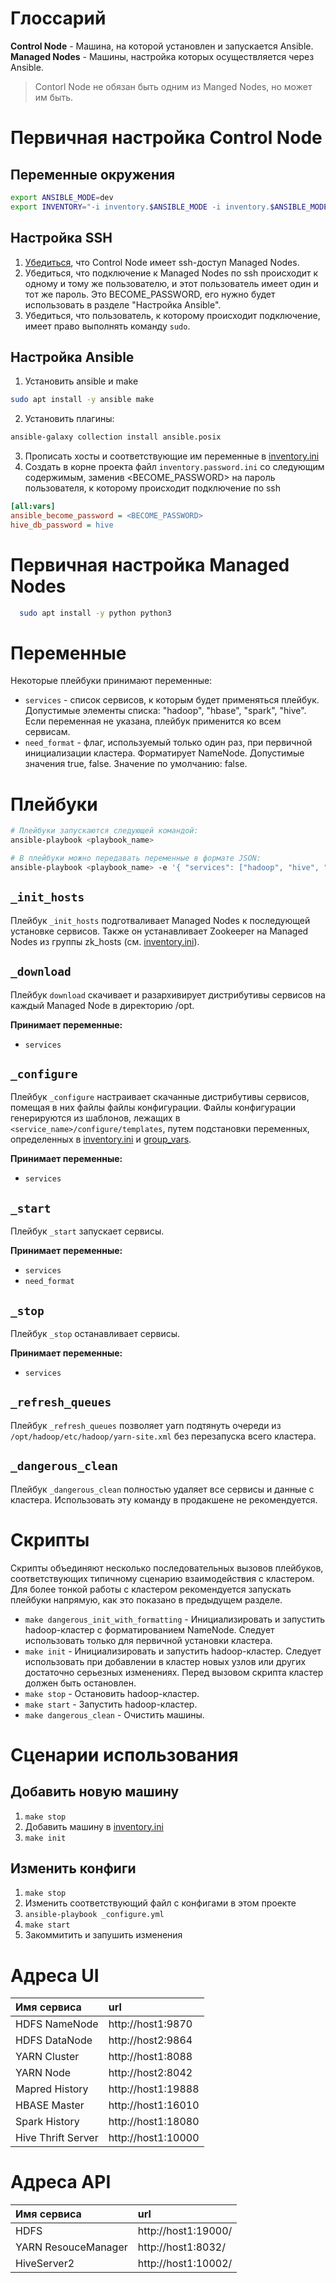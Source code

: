 # Глоссарий

**Control Node** - Машина, на которой установлен и запускается Ansible.  
**Managed Nodes** - Машины, настройка которых осуществляется через Ansible.

> Contorl Node не обязан быть одним из Manged Nodes, но может им быть.

# Первичная настройка Control Node

## Переменные окружения

```bash
export ANSIBLE_MODE=dev
export INVENTORY="-i inventory.$ANSIBLE_MODE -i inventory.$ANSIBLE_MODE.password"
```

## Настройка SSH

1. [Убедиться](/doc/ubuntu_ssh.md), что Control Node имеет ssh-доступ Managed Nodes.
2. Убедиться, что подключение к Managed Nodes по ssh происходит к одному и тому же пользователю, и этот пользователь имеет один и тот же пароль. Это BECOME_PASSWORD, его нужно будет использовать в разделе "Настройка Ansible".
3. Убедиться, что пользователь, к которому происходит подключение, имеет право выполнять команду `sudo`.

## Настройка Ansible

1. Установить ansible и make

```bash
sudo apt install -y ansible make
```

2. Установить плагины:

```bash
ansible-galaxy collection install ansible.posix
```

3. Прописать хосты и соответствующие им переменные в [inventory.ini](./inventory.ini)
4. Создать в корне проекта файл `inventory.password.ini` со следующим содержимым, заменив <BECOME_PASSWORD> на пароль пользователя, к которому происходит подключение по ssh

```ini
[all:vars]
ansible_become_password = <BECOME_PASSWORD>
hive_db_password = hive
```

# Первичная настройка Managed Nodes

```bash
  sudo apt install -y python python3
```

# Переменные

Некоторые плейбуки принимают переменные:

- `services` - список сервисов, к которым будет применяться плейбук. Допустимые элементы списка: "hadoop", "hbase", "spark", "hive". Если переменная не указана, плейбук применится ко всем сервисам.
- `need_format` - флаг, используемый только один раз, при первичной инициализации кластера. Форматирует NameNode. Допустимые значения true, false. Значение по умолчанию: false.

# Плейбуки

```bash
# Плейбуки запускаются следующей командой:
ansible-playbook <playbook_name>

# В плейбуки можно передавать переменные в формате JSON:
ansible-playbook <playbook_name> -e '{ "services": ["hadoop", "hive", "spark"], "need_format": false }'
```

## `_init_hosts`

Плейбук `_init_hosts` подготваливает Managed Nodes к последующей установке сервисов. Также он устанавливает Zookeeper на Managed Nodes из группы zk_hosts (см. [inventory.ini](./inventory.ini)).

## `_download`

Плейбук `download` скачивает и разархивирует дистрибутивы сервисов на каждый Managed Node в директорию /opt.

**Принимает переменные:**

- `services`

## `_configure`

Плейбук `_configure` настраивает скачанные дистрибутивы сервисов, помещая в них файлы файлы конфигурации. Файлы конфигурации генерируются из шаблонов, лежащих в `<service_name>/configure/templates`, путем подстановки переменных, определенных в [inventory.ini](./inventory.ini) и [group_vars](./group_vars/all.yml).

**Принимает переменные:**

- `services`

## `_start`

Плейбук `_start` запускает сервисы.

**Принимает переменные:**

- `services`
- `need_format`

## `_stop`

Плейбук `_stop` останавливает сервисы.

**Принимает переменные:**

- `services`

## `_refresh_queues`

Плейбук `_refresh_queues` позволяет yarn подтянуть очереди из `/opt/hadoop/etc/hadoop/yarn-site.xml` без перезапуска всего кластера.

## `_dangerous_clean`

Плейбук `_dangerous_clean` полностью удаляет все сервисы и данные с кластера. Использовать эту команду в продакшене не рекомендуется.

# Скрипты

Скрипты объединяют несколько последовательных вызовов плейбуков, соответствующих типичному сценарию взаимодействия с кластером. Для более тонкой работы с кластером рекомендуется запускать плейбуки напрямую, как это показано в предыдущем разделе.

- `make dangerous_init_with_formatting` - Инициализировать и запустить hadoop-кластер с форматированием NameNode. Следует использовать только для первичной установки кластера.
- `make init` - Инициализировать и запустить hadoop-кластер. Следует использовать при добавлении в кластер новых узлов или других достаточно серьезных изменениях. Перед вызовом скрипта кластер должен быть остановлен.
- `make stop` - Остановить hadoop-кластер.
- `make start` - Запустить hadoop-кластер.
- `make dangerous_clean` - Очистить машины.

# Сценарии использования

## Добавить новую машину

1. `make stop`
2. Добавить машину в [inventory.ini](./inventory.ini)
3. `make init`

## Изменить конфиги

1. `make stop`
2. Изменить соответствующий файл с конфигами в этом проекте
3. `ansible-playbook _configure.yml`
4. `make start`
5. Закоммитить и запушить изменения

# Адреса UI

| Имя сервиса        | url                |
| :----------------- | :----------------- |
| HDFS NameNode      | http://host1:9870  |
| HDFS DataNode      | http://host2:9864  |
| YARN Cluster       | http://host1:8088  |
| YARN Node          | http://host2:8042  |
| Mapred History     | http://host1:19888 |
| HBASE Master       | http://host1:16010 |
| Spark History      | http://host1:18080 |
| Hive Thrift Server | http://host1:10000 |

# Адреса API

| Имя сервиса         | url                 |
| :------------------ | :------------------ |
| HDFS                | http://host1:19000/ |
| YARN ResouceManager | http://host1:8032/  |
| HiveServer2         | http://host1:10002/ |
